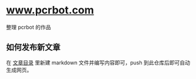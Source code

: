 # www.pcrbot.com

整理 pcrbot 的作品

## 如何发布新文章

在 [文章目录](./source/_posts) 里新建 markdown 文件并编写内容即可，push 到此仓库后即可自动生成网页。
